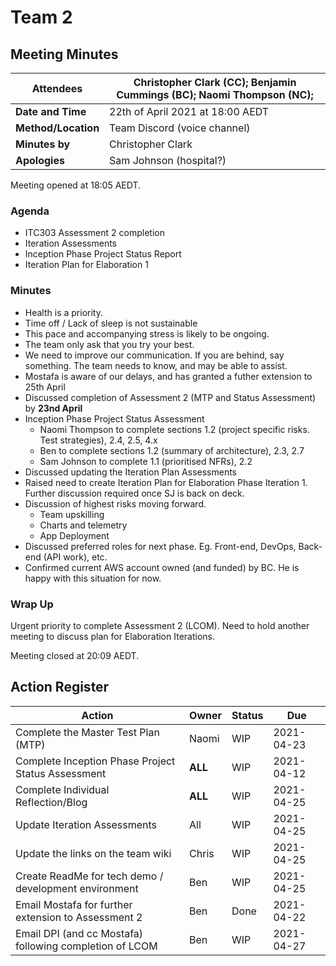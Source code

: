 # Team 2 

## Meeting Minutes

| **Attendees**       | Christopher Clark (CC); Benjamin Cummings (BC); Naomi Thompson (NC); |
| ------------------- | ------------------------------------------------------------ |
| **Date and Time**   | 22th of April 2021 at 18:00 AEDT                             |
| **Method/Location** | Team Discord (voice channel)                                 |
| **Minutes by**      | Christopher Clark                                            |
| **Apologies**       | Sam Johnson (hospital?)                                      |

Meeting opened at 18:05 AEDT.

### Agenda
* ITC303 Assessment 2 completion
* Iteration Assessments
* Inception Phase Project Status Report
* Iteration Plan for Elaboration 1

### Minutes
* Health is a priority.
* Time off / Lack of sleep is not sustainable
* This pace and accompanying stress is likely to be ongoing.
* The team only ask that you try your best.
* We need to improve our communication. If you are behind, say something. The team needs to know, and may be able to assist.
* Mostafa is aware of our delays, and has granted a futher extension to 25th April
* Discussed completion of Assessment 2 (MTP and Status Assessment) by **23nd April**
* Inception Phase Project Status Assessment
  * Naomi Thompson to complete sections 1.2 (project specific risks. Test strategies), 2.4, 2.5, 4.x
  * Ben to complete sections 1.2 (summary of architecture), 2.3, 2.7
  * Sam Johnson to complete 1.1 (prioritised NFRs), 2.2
* Discussed updating the Iteration Plan Assessments
* Raised need to create Iteration Plan for Elaboration Phase Iteration 1. Further discussion required once SJ is back on deck.
* Discussion of highest risks moving forward. 
  * Team upskilling
  * Charts and telemetry
  * App Deployment
* Discussed preferred roles for next phase. Eg. Front-end, DevOps, Back-end (API work), etc.
* Confirmed current AWS account owned (and funded) by BC. He is happy with this situation for now.

### Wrap Up

Urgent priority to complete Assessment 2 (LCOM).
Need to hold another meeting to discuss plan for Elaboration Iterations.

Meeting closed at 20:09 AEDT.

## Action Register

| Action                                                       | Owner        | Status | Due        |
| ------------------------------------------------------------ | ------------ | ------ | ---------- |
| Complete the Master Test Plan (MTP)                          | Naomi        | WIP    | 2021-04-23 |
| Complete Inception Phase Project Status Assessment           | **ALL**      | WIP    | 2021-04-12 |
| Complete Individual Reflection/Blog                          | **ALL**      | WIP    | 2021-04-25 |
| Update Iteration Assessments                                 | All          | WIP    | 2021-04-25 |
| Update the links on the team wiki                            | Chris        | WIP    | 2021-04-25 |
| Create ReadMe for tech demo / development environment        | Ben          | WIP    | 2021-04-25 |
| Email Mostafa for further extension to Assessment 2          | Ben          | Done   | 2021-04-22 |
| Email DPI (and cc Mostafa) following completion of LCOM      | Ben          | WIP    | 2021-04-27 |